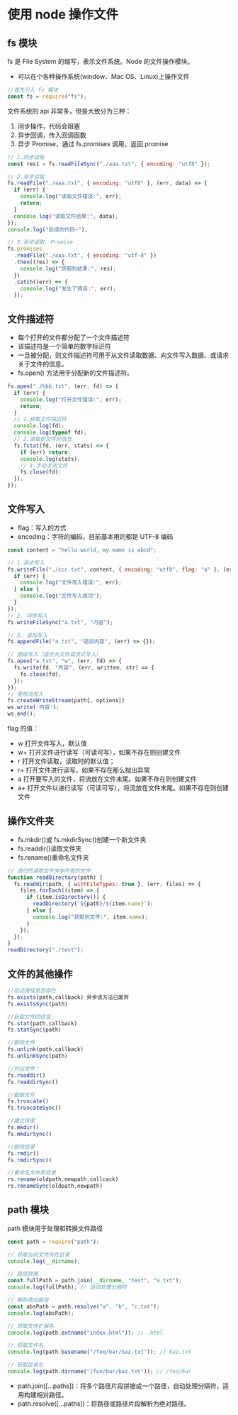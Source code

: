 # 使用 node 操作文件

## fs 模块

fs 是 File System 的缩写，表示文件系统。Node 的文件操作模块。

- 可以在个各种操作系统(window、Mac OS、Linux)上操作文件

```js
//首先引入 fs 模块
const fs = require("fs");
```

文件系统的 api 非常多，但是大致分为三种：

1. 同步操作，代码会阻塞
2. 异步回调，传入回调函数
3. 异步 Promise，通过 fs.promises 调用，返回 promise

```js
// 1.同步读取
const res1 = fs.readFileSync("./aaa.txt", { encoding: "utf8" });

// 2.异步读取
fs.readFile("./aaa.txt", { encoding: "utf8" }, (err, data) => {
  if (err) {
    console.log("读取文件错误:", err);
    return;
  }
  console.log("读取文件结果:", data);
});
console.log("后续的代码~");

// 3.异步读取: Promise
fs.promises
  .readFile("./aaa.txt", { encoding: "utf-8" })
  .then((res) => {
    console.log("获取到结果:", res);
  })
  .catch((err) => {
    console.log("发生了错误:", err);
  });
```

## 文件描述符

- 每个打开的文件都分配了一个文件描述符
- 该描述符是一个简单的数字标识符
- 一旦被分配，则文件描述符可用于从文件读取数据、向文件写入数据、或请求关于文件的信息。
- fs.open() 方法用于分配新的文件描述符。

```js
fs.open("./bbb.txt", (err, fd) => {
  if (err) {
    console.log("打开文件错误:", err);
    return;
  }
  // 1.获取文件描述符
  console.log(fd);
  console.log(typeof fd);
  // 2.读取到文件的信息
  fs.fstat(fd, (err, stats) => {
    if (err) return;
    console.log(stats);
    // 3.手动关闭文件
    fs.close(fd);
  });
});
```

## 文件写入

- flag：写入的方式
- encoding：字符的编码，目前基本用的都是 UTF-8 编码

```js
const content = "hello world, my name is abcd";

// 1.异步写入
fs.writeFile("./ccc.txt", content, { encoding: "utf8", flag: "a" }, (err) => {
  if (err) {
    console.log("文件写入错误:", err);
  } else {
    console.log("文件写入成功");
  }
});
// 2. 同步写入
fs.writeFileSync("a.txt", "内容");

// 3. 追加写入
fs.appendFile("a.txt", "追加内容", (err) => {});

// 低级写入（适合大文件或流式写入）
fs.open("a.txt", "w", (err, fd) => {
  fs.write(fd, "内容", (err, written, str) => {
    fs.close(fd);
  });
});
// 使用流写入
fs.createWriteStream(path[, options])
ws.write('内容');
ws.end();
```

flag 的值：

- w 打开文件写入，默认值
- w+ 打开文件进行读写（可读可写），如果不存在则创建文件
- r 打开文件读取，读取时的默认值；
- r+ 打开文件进行读写，如果不存在那么抛出异常
- a 打开要写入的文件，将流放在文件末尾。如果不存在则创建文件
- a+ 打开文件以进行读写（可读可写），将流放在文件末尾。如果不存在则创建文件

## 操作文件夹

- fs.mkdir()或 fs.mkdirSync()创建一个新文件夹
- fs.readdir()读取文件夹
- fs.rename()重命名文件夹

```js
// 递归的读取文件夹中所有的文件
function readDirectory(path) {
  fs.readdir(path, { withFileTypes: true }, (err, files) => {
    files.forEach((item) => {
      if (item.isDirectory()) {
        readDirectory(`${path}/${item.name}`);
      } else {
        console.log("获取到文件:", item.name);
      }
    });
  });
}
readDirectory("./test");
```

## 文件的其他操作

```js
//验证路径是否存在
fs.exists(path,callback) 异步该方法已废弃
fs.existsSync(path)

//获取文件的信息
fs.stat(path,callback)
fs.statSync(path)

//删除文件
fs.unlink(path,callback)
fs.unlinkSync(path)

//列出文件：
fs.readdir()
fs.readdirSync()

//截断文件
fs.truncate()
fs.truncateSync()

//建立目录
fs.mkdir()
fs.mkdirSync()

//删除目录
fs.rmdir()
fs.rmdirSync()

//重命名文件和目录
rs.rename(oldpath,newpath,callcack)
rs.renameSync(oldpath,newpath)

```

## path 模块

path 模块用于处理和转换文件路径

```js
const path = require("path");

// 获取当前文件所在目录
console.log(__dirname);

// 路径拼接
const fullPath = path.join(__dirname, "test", "a.txt");
console.log(fullPath); // 自动处理分隔符

// 解析绝对路径
const absPath = path.resolve("a", "b", "c.txt");
console.log(absPath);

// 获取文件扩展名
console.log(path.extname("index.html")); // .html

// 获取文件名
console.log(path.basename("/foo/bar/baz.txt")); // baz.txt

// 获取目录名
console.log(path.dirname("/foo/bar/baz.txt")); // /foo/bar
```

- path.join([...paths])：将多个路径片段拼接成一个路径，自动处理分隔符，适用构建相对路径。
- path.resolve([...paths])：将路径或路径片段解析为绝对路径。
